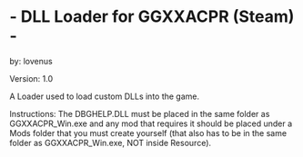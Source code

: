 # - DLL Loader for GGXXACPR (Steam) -
by: lovenus

Version: 1.0

A Loader used to load custom DLLs into the game.

Instructions:
The DBGHELP.DLL must be placed in the same folder as GGXXACPR_Win.exe 
and any mod that requires it should be placed under a Mods folder 
that you must create yourself (that also has to be in the same folder 
as GGXXACPR_Win.exe, NOT inside Resource).

